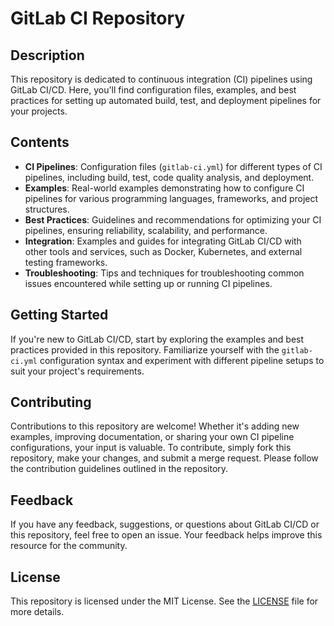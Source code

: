 # GitLab CI Repository

## Description
This repository is dedicated to continuous integration (CI) pipelines using GitLab CI/CD. Here, you'll find configuration files, examples, and best practices for setting up automated build, test, and deployment pipelines for your projects.

## Contents
- **CI Pipelines**: Configuration files (`gitlab-ci.yml`) for different types of CI pipelines, including build, test, code quality analysis, and deployment.
- **Examples**: Real-world examples demonstrating how to configure CI pipelines for various programming languages, frameworks, and project structures.
- **Best Practices**: Guidelines and recommendations for optimizing your CI pipelines, ensuring reliability, scalability, and performance.
- **Integration**: Examples and guides for integrating GitLab CI/CD with other tools and services, such as Docker, Kubernetes, and external testing frameworks.
- **Troubleshooting**: Tips and techniques for troubleshooting common issues encountered while setting up or running CI pipelines.

## Getting Started
If you're new to GitLab CI/CD, start by exploring the examples and best practices provided in this repository. Familiarize yourself with the `gitlab-ci.yml` configuration syntax and experiment with different pipeline setups to suit your project's requirements.

## Contributing
Contributions to this repository are welcome! Whether it's adding new examples, improving documentation, or sharing your own CI pipeline configurations, your input is valuable. To contribute, simply fork this repository, make your changes, and submit a merge request. Please follow the contribution guidelines outlined in the repository.

## Feedback
If you have any feedback, suggestions, or questions about GitLab CI/CD or this repository, feel free to open an issue. Your feedback helps improve this resource for the community.

## License
This repository is licensed under the MIT License. See the [LICENSE](LICENSE) file for more details.

